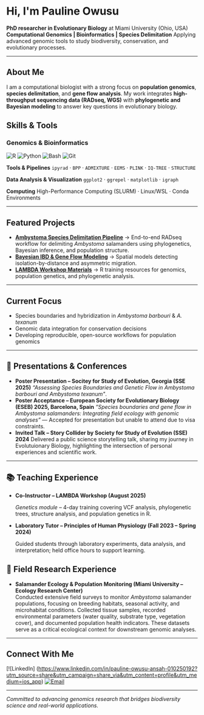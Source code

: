 # Hi, I'm Pauline Owusu

 **PhD researcher in Evolutionary Biology** at Miami University (Ohio, USA) 
 **Computational Genomics | Bioinformatics | Species Delimitation** 
 Applying advanced genomic tools to study biodiversity, conservation, and evolutionary processes.

---

## About Me
I am a computational biologist with a strong focus on **population genomics**, **species delimitation**, and **gene flow analysis**. 
My work integrates **high-throughput sequencing data (RADseq, WGS)** with **phylogenetic and Bayesian modeling** to answer key questions in evolutionary biology.

## Skills & Tools

### **Genomics & Bioinformatics**
![R](https://img.shields.io/badge/-R-276DC3?style=flat&logo=r&logoColor=white)
![Python](https://img.shields.io/badge/-Python-3776AB?style=flat&logo=python&logoColor=white)
![Bash](https://img.shields.io/badge/-Bash-4EAA25?style=flat&logo=gnu-bash&logoColor=white)
![Git](https://img.shields.io/badge/-Git-F05032?style=flat&logo=git&logoColor=white)

**Tools & Pipelines** 
`ipyrad` · `BPP` · `ADMIXTURE` · `EEMS` · `PLINK` · `IQ-TREE` · `STRUCTURE` 

**Data Analysis & Visualization** 
`ggplot2` · `ggrepel` · `matplotlib` · `igraph` 

**Computing** 
High-Performance Computing (SLURM) · Linux/WSL · Conda Environments 

---

## Featured Projects
- **[Ambystoma Species Delimitation Pipeline](#)** → End-to-end RADseq workflow for delimiting *Ambystoma* salamanders using phylogenetics, Bayesian inference, and population structure.
- **[Bayesian IBD & Gene Flow Modeling](#)** → Spatial models detecting isolation-by-distance and asymmetric migration.
- **[LAMBDA Workshop Materials](#)** → R training resources for genomics, population genetics, and phylogenetic analysis.

---

## Current Focus
- Species boundaries and hybridization in *Ambystoma barbouri* & *A. texanum*
- Genomic data integration for conservation decisions
- Developing reproducible, open-source workflows for population genomics

---
## 🎤 Presentations & Conferences
- **Poster Presentation – Socitey for Study of Evolution, Georgia (SSE 2025)**
*“Assessing Species Boundaries and Genetic Flow in Ambystoma barbouri and Ambystoma texanum"*.
- **Poster Acceptance – European Society for Evolutionary Biology (ESEB) 2025, Barcelona, Spain**
*“Species boundaries and gene flow in Ambystoma salamanders: Integrating field ecology with genomic analyses”* — Accepted for presentation but unable to attend due to visa constraints.
- **Invited Talk – Story Collider by Society for Study of Evolution (SSE) 2024**
Delivered a public science storytelling talk, sharing my journey in Evolutuionary Biology, highlighting the intersection of personal experiences and scientific work.

---
## 📚 Teaching Experience

- **Co-Instructor – LAMBDA Workshop (August 2025)**  

  *Genetics module* – 4-day training covering VCF analysis, phylogenetic trees, structure analysis, and population genetics in R.

- **Laboratory Tutor – Principles of Human Physiology (Fall 2023 – Spring 2024)**  

  Guided students through laboratory experiments, data analysis, and interpretation; held office hours to support learning.

## 🌱 Field Research Experience
- **Salamander Ecology & Population Monitoring (Miami University – Ecology Research Center)**  
Conducted extensive field surveys to monitor *Ambystoma* salamander populations, focusing on breeding habitats, seasonal activity, and microhabitat conditions. Collected tissue samples, recorded environmental parameters (water quality, substrate type, vegetation cover), and documented population health indicators. These datasets serve as a critical ecological context for downstream genomic analyses.  


---

## Connect With Me
[![LinkedIn] (https://www.linkedin.com/in/pauline-owusu-ansah-010250192?utm_source=share&utm_campaign=share_via&utm_content=profile&utm_medium=ios_app)
[![Email](https://img.shields.io/badge/-Email-D14836?style=flat&logo=gmail&logoColor=white)](mailto:your-email@paulineowusu653@gmail.com.com)

---
 _Committed to advancing genomics research that bridges biodiversity science and real-world applications._
